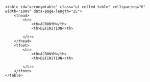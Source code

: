 

<div class="table-responsive">

    <table id="acronymtable" class="ui celled table" cellspacing="0" width="100%" data-page-length="25">
        <thead>
            <tr>
                <th>ACRONYM</th>
                <th>DEFINITION</th>

            </tr>
        </thead>
        <tfoot>
            <tr>
                <th>ACRONYM</th>
                <th>DEFINITION</th>

            </tr>
        </tfoot>
    </table>

</div>


<script>
	$(function() {
	    $('#acronymtable').DataTable( {
                    "dom": '<"wrapper"flipt>',
                    "lengthMenu": [[10, 25, 50, -1], [10, 25, 50, "All"]],
                        "columns": [{ "width": "30%" }, { "width": "70%" }],
	           "ajax": '{{ site.baseurl }}/public/ajax/data/acronyms.json'
	     });
	} );
</script>

